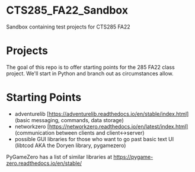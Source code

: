 # CTS285_FA22_Sandbox
Sandbox containing test projects for CTS285 FA22

# Projects
The goal of this repo is to offer starting points for the 285 FA22 class project. We'll start in Python and branch out as circumstances allow.

# Starting Points
- adventurelib [https://adventurelib.readthedocs.io/en/stable/index.html] (basic messaging, commands, data storage)
- networkzero [https://networkzero.readthedocs.io/en/latest/index.html] (communication between clients and client<->server)
- possible GUI libraries for those who want to go past basic text UI (libtcod AKA the Doryen library, pygamezero)

PyGameZero has a list of similar libraries at https://pygame-zero.readthedocs.io/en/stable/

